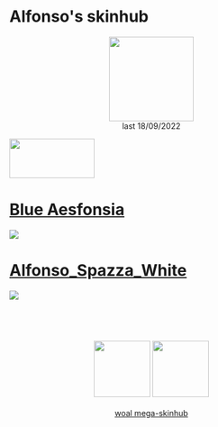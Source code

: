 # Alfonso's skinhub
<p align="center">
<a href="https://osu.ppy.sh/users/7522642">
  <img src="https://a.ppy.sh/7522642"  
       width="150"
       height="150"></a>
<br>
last 18/09/2022
</p>

<a href="https://www.youtube.com/watch?v=kbbgypvGPgM">
<img src="https://i.imgur.com/uDyKiLi.png"
       width="151" 
       height="70"/></a>

# [Blue Aesfonsia](https://github.com/rudjx3/skins/raw/main/alfonso/Blue%20Aesfonsia.osk)
[![](https://osu.ppy.sh/ss/18134825/c06e)](https://github.com/rudjx3/skins/raw/main/alfonso/Blue%20Aesfonsia.osk)

# [Alfonso_Spazza_White](https://github.com/rudjx3/skins/raw/main/alfonso/Alfonso_Spazza_White.osk)
[![](https://osu.ppy.sh/ss/18134823/ab88)](https://github.com/rudjx3/skins/raw/main/alfonso/Alfonso_Spazza_White.osk)

#
<p align="center">
  <br></br>
  <a href="https://www.twitch.tv/alfonsogamerbro">
  <img src="https://i.imgur.com/HM030lk.png" 
       width="100" 
       height="100"></a>
  <a href="https://www.youtube.com/channel/UCK0ACTJKItTvivPgK6bXIig">
  <img src="https://i.imgur.com/YWbDUUy.png"  
       width="100" 
       height="100"></a>
  <br></br>
  <a href="README.md">woal mega-skinhub</a>
 </p>
